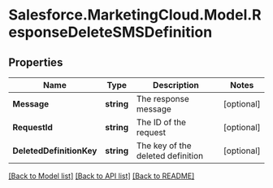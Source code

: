 # Salesforce.MarketingCloud.Model.ResponseDeleteSMSDefinition
## Properties

Name | Type | Description | Notes
------------ | ------------- | ------------- | -------------
**Message** | **string** | The response message | [optional] 
**RequestId** | **string** | The ID of the request | [optional] 
**DeletedDefinitionKey** | **string** | The key of the deleted definition | [optional] 

[[Back to Model list]](../README.md#documentation-for-models) [[Back to API list]](../README.md#documentation-for-api-endpoints) [[Back to README]](../README.md)

